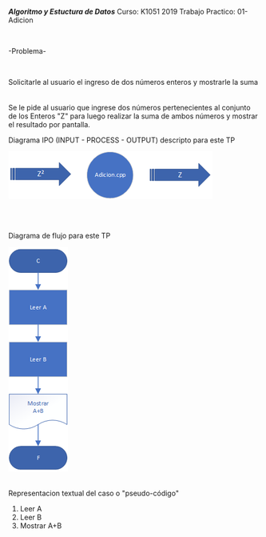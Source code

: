 ***Algoritmo y Estuctura de Datos***
Curso: K1051
2019
Trabajo Practico: 01-Adicion

<br>

-Problema-

<br>

Solicitarle al usuario el ingreso de dos números enteros y mostrarle la suma<br>
<br>
<br>
Se le pide al usuario que ingrese dos números pertenecientes al conjunto de los Enteros "Z" para luego realizar la suma de ambos números y mostrar el resultado por pantalla.<br>


Diagrama IPO (INPUT - PROCESS - OUTPUT) descripto para este TP<br>

![ipo]

<br>
<br>

Diagrama de flujo para este TP<br>

![flujo]
<br>
<br>

Representacion textual del caso o "pseudo-código"<br>


1. Leer A<br>
2. Leer B<br>
3. Mostrar A+B<br>

<br>

[ipo]: ipo.png
[flujo]: Diag_fluj.png